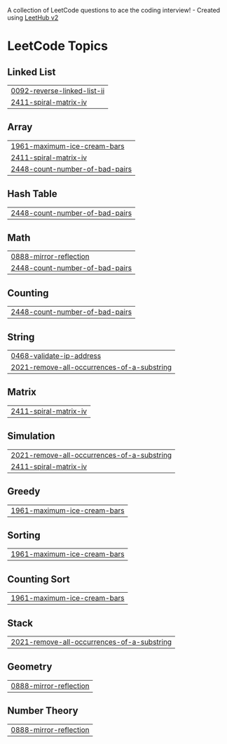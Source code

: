 A collection of LeetCode questions to ace the coding interview! - Created using [LeetHub v2](https://github.com/arunbhardwaj/LeetHub-2.0)
<!---LeetCode Topics Start-->
# LeetCode Topics
## Linked List
|  |
| ------- |
| [0092-reverse-linked-list-ii](https://github.com/Arvind22cse/Leetcode_solutions/tree/master/0092-reverse-linked-list-ii) |
| [2411-spiral-matrix-iv](https://github.com/Arvind22cse/Leetcode_solutions/tree/master/2411-spiral-matrix-iv) |
## Array
|  |
| ------- |
| [1961-maximum-ice-cream-bars](https://github.com/Arvind22cse/Leetcode_solutions/tree/master/1961-maximum-ice-cream-bars) |
| [2411-spiral-matrix-iv](https://github.com/Arvind22cse/Leetcode_solutions/tree/master/2411-spiral-matrix-iv) |
| [2448-count-number-of-bad-pairs](https://github.com/Arvind22cse/Leetcode_solutions/tree/master/2448-count-number-of-bad-pairs) |
## Hash Table
|  |
| ------- |
| [2448-count-number-of-bad-pairs](https://github.com/Arvind22cse/Leetcode_solutions/tree/master/2448-count-number-of-bad-pairs) |
## Math
|  |
| ------- |
| [0888-mirror-reflection](https://github.com/Arvind22cse/Leetcode_solutions/tree/master/0888-mirror-reflection) |
| [2448-count-number-of-bad-pairs](https://github.com/Arvind22cse/Leetcode_solutions/tree/master/2448-count-number-of-bad-pairs) |
## Counting
|  |
| ------- |
| [2448-count-number-of-bad-pairs](https://github.com/Arvind22cse/Leetcode_solutions/tree/master/2448-count-number-of-bad-pairs) |
## String
|  |
| ------- |
| [0468-validate-ip-address](https://github.com/Arvind22cse/Leetcode_solutions/tree/master/0468-validate-ip-address) |
| [2021-remove-all-occurrences-of-a-substring](https://github.com/Arvind22cse/Leetcode_solutions/tree/master/2021-remove-all-occurrences-of-a-substring) |
## Matrix
|  |
| ------- |
| [2411-spiral-matrix-iv](https://github.com/Arvind22cse/Leetcode_solutions/tree/master/2411-spiral-matrix-iv) |
## Simulation
|  |
| ------- |
| [2021-remove-all-occurrences-of-a-substring](https://github.com/Arvind22cse/Leetcode_solutions/tree/master/2021-remove-all-occurrences-of-a-substring) |
| [2411-spiral-matrix-iv](https://github.com/Arvind22cse/Leetcode_solutions/tree/master/2411-spiral-matrix-iv) |
## Greedy
|  |
| ------- |
| [1961-maximum-ice-cream-bars](https://github.com/Arvind22cse/Leetcode_solutions/tree/master/1961-maximum-ice-cream-bars) |
## Sorting
|  |
| ------- |
| [1961-maximum-ice-cream-bars](https://github.com/Arvind22cse/Leetcode_solutions/tree/master/1961-maximum-ice-cream-bars) |
## Counting Sort
|  |
| ------- |
| [1961-maximum-ice-cream-bars](https://github.com/Arvind22cse/Leetcode_solutions/tree/master/1961-maximum-ice-cream-bars) |
## Stack
|  |
| ------- |
| [2021-remove-all-occurrences-of-a-substring](https://github.com/Arvind22cse/Leetcode_solutions/tree/master/2021-remove-all-occurrences-of-a-substring) |
## Geometry
|  |
| ------- |
| [0888-mirror-reflection](https://github.com/Arvind22cse/Leetcode_solutions/tree/master/0888-mirror-reflection) |
## Number Theory
|  |
| ------- |
| [0888-mirror-reflection](https://github.com/Arvind22cse/Leetcode_solutions/tree/master/0888-mirror-reflection) |
<!---LeetCode Topics End-->